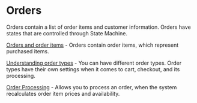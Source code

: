 # Orders

Orders contain a list of order items and customer information. Orders have states that are controlled through State Machine.

[Orders and order items](order-items.rst) - Orders contain order items, which represent purchased items.

[Understanding order types](order-types.rst) - You can have different order types. Order types have their own settings when it comes to cart, checkout, and its processing.

[Order Processing](order-processing.rst) - Allows you to process an order, when the system recalculates order item prices and availability.
